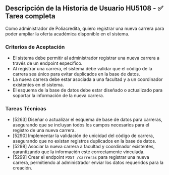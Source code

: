 ## Descripción de la Historia de Usuario HU5108 - ✅ Tarea completa
 Como administrador de Poliacredita, quiero registrar una nueva carrera para poder ampliar la oferta académica disponible en el sistema.
 ### Criterios de Aceptación
- El sistema debe permitir al administrador registrar una nueva carrera a través de un endpoint específico.
- Al registrar una carrera, el sistema debe validar que el código de la carrera sea único para evitar duplicados en la base de datos.
- La nueva carrera debe estar asociada a una facultad y a un coordinador existentes en el sistema.
- El esquema de la base de datos debe estar diseñado o actualizado para soportar la información de la nueva carrera.
 ### Tareas Técnicas
- [5263] Diseñar o actualizar el esquema de base de datos para carreras, asegurando que se incluyan todos los campos necesarios para el registro de una nueva carrera.
- [5290] Implementar la validación de unicidad del código de carrera, asegurando que no existan registros duplicados en la base de datos.
- [5298] Asociar la nueva carrera a facultad y coordinador existentes, garantizando que la información esté correctamente vinculada.
- [5299] Crear el endpoint `POST /carreras` para registrar una nueva carrera, permitiendo al administrador enviar los datos requeridos para la creación.
